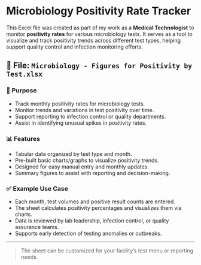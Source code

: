 # Microbiology Positivity Rate Tracker

This Excel file was created as part of my work as a **Medical Technologist** to monitor **positivity rates** for various microbiology tests. It serves as a tool to visualize and track positivity trends across different test types, helping support quality control and infection monitoring efforts.

## 📂 File: `Microbiology - Figures for Positivity by Test.xlsx`

### 🦠 Purpose

- Track monthly positivity rates for microbiology tests.
- Monitor trends and variations in test positivity over time.
- Support reporting to infection control or quality departments.
- Assist in identifying unusual spikes in positivity rates.

### 📊 Features

- Tabular data organized by test type and month.
- Pre-built basic charts/graphs to visualize positivity trends.
- Designed for easy manual entry and monthly updates.
- Summary figures to assist with reporting and decision-making.

### ✅ Example Use Case

- Each month, test volumes and positive result counts are entered.
- The sheet calculates positivity percentages and visualizes them via charts.
- Data is reviewed by lab leadership, infection control, or quality assurance teams.
- Supports early detection of testing anomalies or outbreaks.

---

> The sheet can be customized for your facility’s test menu or reporting needs.
